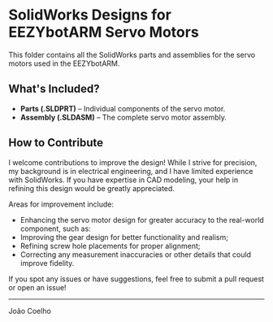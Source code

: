 # SolidWorks Designs for EEZYbotARM Servo Motors

This folder contains all the SolidWorks parts and assemblies for the servo
motors used in the EEZYbotARM.

## What's Included?
- **Parts    (.SLDPRT)** – Individual components of the servo motor.
- **Assembly (.SLDASM)** – The complete servo motor assembly.

## How to Contribute
I welcome contributions to improve the design! While I strive for precision,
my background is in electrical engineering, and I have limited experience with
SolidWorks. If you have expertise in CAD modeling, your help in refining this
design would be greatly appreciated.

Areas for improvement include:
- Enhancing the servo motor design for greater accuracy to the real-world
  component, such as:
- Improving the gear design for better functionality and realism;
- Refining screw hole placements for proper alignment;
- Correcting any measurement inaccuracies or other details that could improve
  fidelity.

If you spot any issues or have suggestions, feel free to submit a pull request
or open an issue!

---
João Coelho
